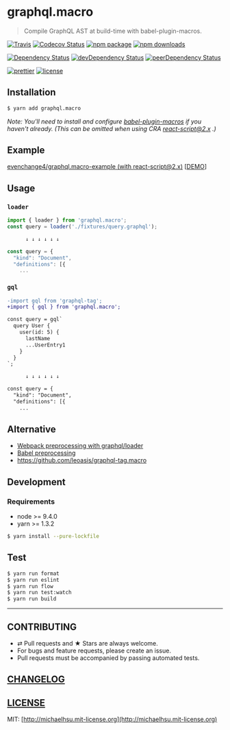 # graphql.macro

> Compile GraphQL AST at build-time with babel-plugin-macros.

[![Travis][build-badge]][build]
[![Codecov Status][codecov-badge]][codecov]
[![npm package][npm-badge]][npm]
[![npm downloads][npm-downloads]][npm]

[![Dependency Status][dependency-badge]][dependency]
[![devDependency Status][devdependency-badge]][devdependency]
[![peerDependency Status][peerdependency-badge]][peerdependency]

[![prettier][prettier-badge]][prettier]
[![license][license-badge]][license]

## Installation

```sh
$ yarn add graphql.macro
```

_Note: You'll need to install and configure [babel-plugin-macros](https://github.com/kentcdodds/babel-plugin-macros) if you haven't already. (This can be omitted when using CRA [react-script@2.x](https://github.com/facebookincubator/create-react-app/issues/3815) .)_

## Example

[evenchange4/graphql.macro-example (with react-script@2.x)](https://github.com/evenchange4/graphql.macro-example) [[DEMO](https://graphqlmacro.netlify.com/)]

## Usage

### `loader`

```js
import { loader } from 'graphql.macro';
const query = loader('./fixtures/query.graphql');

      ↓ ↓ ↓ ↓ ↓ ↓

const query = {
  "kind": "Document",
  "definitions": [{
    ...
```

### `gql`

```diff
-import gql from 'graphql-tag';
+import { gql } from 'graphql.macro';

const query = gql`
  query User {
    user(id: 5) {
      lastName
      ...UserEntry1
    }
  }
`;

      ↓ ↓ ↓ ↓ ↓ ↓

const query = {
  "kind": "Document",
  "definitions": [{
    ...
```

## Alternative

* [Webpack preprocessing with graphql/loader](https://github.com/apollographql/graphql#webpack-preprocessing-with-graphqlloader)
* [Babel preprocessing](https://github.com/apollographql/graphql#babel-preprocessing)
* https://github.com/leoasis/graphql-tag.macro

## Development

### Requirements

* node >= 9.4.0
* yarn >= 1.3.2

```sh
$ yarn install --pure-lockfile
```

## Test

```sh
$ yarn run format
$ yarn run eslint
$ yarn run flow
$ yarn run test:watch
$ yarn run build
```

---

## CONTRIBUTING

* ⇄ Pull requests and ★ Stars are always welcome.
* For bugs and feature requests, please create an issue.
* Pull requests must be accompanied by passing automated tests.

## [CHANGELOG](CHANGELOG.md)

## [LICENSE](LICENSE)

MIT: [http://michaelhsu.mit-license.org](http://michaelhsu.mit-license.org)

[build-badge]: https://img.shields.io/travis/evenchange4/graphql.macro/master.svg?style=flat-square
[build]: https://travis-ci.org/evenchange4/graphql.macro
[npm-badge]: https://img.shields.io/npm/v/graphql.macro.svg?style=flat-square
[npm]: https://www.npmjs.org/package/graphql.macro
[codecov-badge]: https://img.shields.io/codecov/c/github/evenchange4/graphql.macro.svg?style=flat-square
[codecov]: https://codecov.io/github/evenchange4/graphql.macro?branch=master
[npm-downloads]: https://img.shields.io/npm/dt/graphql.macro.svg?style=flat-square
[license-badge]: https://img.shields.io/npm/l/graphql.macro.svg?style=flat-square
[license]: http://michaelhsu.mit-license.org/
[dependency-badge]: https://david-dm.org/evenchange4/graphql.macro.svg?style=flat-square
[dependency]: https://david-dm.org/evenchange4/graphql.macro
[devdependency-badge]: https://david-dm.org/evenchange4/graphql.macro/dev-status.svg?style=flat-square
[devdependency]: https://david-dm.org/evenchange4/graphql.macro#info=devDependencies
[peerdependency-badge]: https://david-dm.org/evenchange4/graphql.macro/peer-status.svg?style=flat-square
[peerdependency]: https://david-dm.org/evenchange4/graphql.macro#info=peerDependencies
[prettier-badge]: https://img.shields.io/badge/styled_with-prettier-ff69b4.svg?style=flat-square
[prettier]: https://github.com/prettier/prettier
